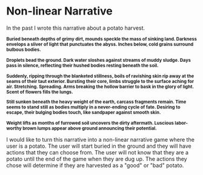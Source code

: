 <h1>Non-linear Narrative</h1>

<p>In the past I wrote this narrative about a potato harvest.</p>

<p><strong><small>
Buried beneath depths of grimy dirt, mounds speckle the mass of sinking land.
Darkness envelops a sliver of light that punctuates the abyss.
Inches below, cold grains surround bulbous bodies.

Droplets bead the ground. Dark water sloshes against streams of muddy sludge.
Days pass in silence, reflecting their hushed bodies resting beneath the soil.

Suddenly, ripping through the blanketed stillness, boils of ravishing skin rip away at the seams of their taut exterior.
Bursting their core, limbs struggle to the surface aching for air.
Stretching. Spreading. Arms breaking the hollow barrier to bask in the glory of light.
Scent of flowers fills the lungs.

Still sunken beneath the heavy weight of the earth, carcass fragments remain.
Time seems to stand still as bodies multiply in a never-ending cycle of fate.
Desiring to escape, their bulging bodies touch, like sandpaper against smooth skin.

Weight lifts as months of furrowed soil uncovers the dirty aftermath.
Luscious labor-worthy brown lumps appear above ground announcing their potential.
</small></strong>
</p>


<p>I would like to turn this narrative into a non-linear narrative game where the user is a potato. The user will start buried in the ground and they will have actions that they can choose from. The user will not know that they are a potato until the end of the game when they are dug up. The actions they chose will determine if they are harvested as a "good" or "bad" potato.</p>
